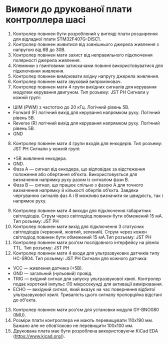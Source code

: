 # Вимоги до друкованої плати контроллера шасі
1. Контролер повинен бути розроблений у вигляді плати розширення для відладної плати STM32F407G-DISC1.
2. Контролер повинен живитися від зовнішнього джерела живлення з напругою від 6В до 30В.
3. Контролер повинен мати захист від неправильного підключення полярності джерела живлення.
4. Клемники з гвинтовими затискачами повинні використовуватися для підключення живлення.
5. Контролер повинен вимірювати вхідну напругу джерела живлення.
6. Контролер повинен мати звуковий випромінювач.
7. Контролер повинен мати 4 групи вихідних сигналів для керування модулем керування двигуном. Тип розъему: JST PH
Сигнали у кожній групі:
- ШІМ (PWM) з частотою до 20 кГц. Логічний рівень 5В.
- Forward (F) логічний вихід для керування напрямком руху. Логічний рівень 5В.
- Reverse (R) логічний вихід для керування напрямком руху. Логічний рівень 5В.
- GND
8. Контролер повинен мати 4 групи входів для енкодерів. Тип розъему: JST PH
Сигнали у кожній групі:
 - +5В живлення енкодера.
 - GND.
 - Фаза A — сигнал від енкодера, що відповідає за відстеження положення або обертання об’єкта. Використовується для визначення напрямку руху разом із сигналом фази B.
 - Фаза B — сигнал, що працює спільно з фазою A для точного визначення напрямку й кількості обертів об’єкта. Завдяки чергуванню сигналів фаз A і B можливо визначити як швидкість, так і напрямок руху.
9. Контролер повинен мати 4 виходи для підключення габаритних світлодіодів. Струм через світлодіод повинен бути обмежений 15 мА. Тип розъему: JST PH
10. Контролер повинен мати вихід для підключення 3 статусних світлодіодів (червоний, жовтий, зелений). Струм через кожен світлодіод повинен бути обмежений 15 мА.Тип розъему: JST PH
11. Контролер повинен мати роз'єм послідовного інтерфейсу на рівнях TTL. Тип розъему: JST PH
12. Контролер повинен мати 4 входи для ультразвукових датчиків типу HC-SR04. Тип розъему: JST PH
Сигнали для кожного датчика:
- VCC — живлення датчика (+5В).
- GND — загальний (нульовий) провід.
- TRIG — вхідний сигнал для запуску ультразвукової хвилі. Контролер подає короткий імпульс (10 мікросекунд) для активації вимірювання.
- ECHO — вихідний сигнал, який вказує на час повернення відбитої ультразвукової хвилі. Тривалість цього сигналу пропорційна відстані до об'єкта.
13. Контролер повинен мати роз'єм для установки модуля GY-BNO080 (IMU). 
14. Розміри плати контроллера не мають перевищувати 110x190 мм. Бажано але не обов’язково не перевищити 100х100 мм.
15. Друкована плата має бути розроблена використовуючи KiCad EDA (https://www.kicad.org/).